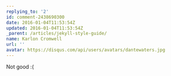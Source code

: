 ```yaml
---
replying_to: '2'
id: comment-2438690300
date: 2016-01-04T11:53:54Z
updated: 2016-01-04T11:53:54Z
_parent: /articles/jekyll-style-guide/
name: Karlon Cromwell
url: ''
avatar: https://disqus.com/api/users/avatars/dantewaters.jpg
---
```


Not good :(
